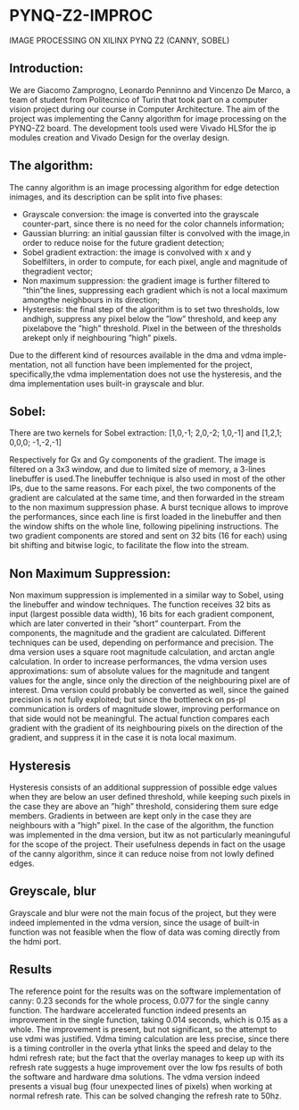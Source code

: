 # PYNQ-Z2-IMPROC
IMAGE PROCESSING ON XILINX PYNQ Z2 (CANNY, SOBEL)

## Introduction:
We are Giacomo Zamprogno, Leonardo Penninno and Vincenzo De Marco, a team of student from Politecnico of Turin that took part on a computer vision project during our course in Computer Architecture.
The aim of the project was implementing the Canny algorithm for image processing on the PYNQ-Z2 board.  The development tools used were Vivado HLSfor the ip modules creation and Vivado Design for the overlay design.

## The algorithm:
The  canny  algorithm  is  an  image  processing  algorithm  for  edge  detection  inimages, and its description can be split into five phases:
* Grayscale conversion:  the image is converted into the grayscale counter-part, since there is no need for the color channels information;
* Gaussian blurring:  an initial gaussian filter is convolved with the image,in order to reduce noise for the future gradient detection;
* Sobel  gradient  extraction:   the  image  is  convolved  with  x  and  y  Sobelfilters,  in  order  to  compute,  for  each  pixel,  angle  and  magnitude  of  thegradient vector;
* Non maximum suppression: the gradient image is further filtered to ”thin”the lines, suppressing each gradient which is not a local maximum amongthe neighbours in its direction;
* Hysteresis: the final step of the algorithm is to set two thresholds, low andhigh,  suppress any pixel below the ”low” threshold,  and keep any pixelabove  the  ”high”  threshold.   Pixel  in  the  between  of  the  thresholds  arekept only if neighbouring ”high” pixels.

Due to the different kind of resources available in the dma and vdma imple-mentation, not all function have been implemented for the project, specifically,the vdma implementation does not use the hysteresis, and the dma implementation uses built-in grayscale and blur.

## Sobel: 
There are two kernels for Sobel extraction: [1,0,-1; 2,0,-2; 1,0,-1] and [1,2,1; 0,0,0; -1,-2,-1]

Respectively for Gx and Gy components of the gradient.  The image is filtered on a 3x3 window, and due to limited size of memory, a 3-lines linebuffer is used.The linebuffer technique is also used in most of the other IPs, due to the same reasons. For each pixel, the two components of the gradient are calculated at the same time, and then forwarded in the stream to the non maximum suppression phase.
A  burst  tecnique  allows  to  improve  the  performances,  since  each  line  is  first loaded in the linebuffer and then the window shifts on the whole line, following pipelining instructions.  The two gradient components are stored and sent on 32 bits (16 for each) using bit shifting and bitwise logic, to facilitate the flow into the stream.

## Non Maximum Suppression: 

Non maximum suppression is implemented in a similar way to Sobel, using the linebuffer and window techniques.  The function receives 32 bits as input (largest possible data width), 16 bits for each gradient component, which are later converted in their ”short” counterpart.  From the components, the magnitude and the  gradient  are  calculated.   Different  techniques  can  be  used,  depending  on performance and precision.  The dma version uses a square root magnitude calculation, and arctan angle calculation.  In order to increase performances, the vdma version uses approximations:  sum of absolute values for the magnitude and tangent values for the angle, since only the direction of the neighbouring pixel are of interest.  Dma version could probably be converted as well,  since the  gained  precision  is  not  fully  exploited;  but  since  the  bottleneck  on  ps-pl communication is orders of magnitude slower, improving performance on that side would not be meaningful. The actual function compares each gradient with the gradient of its neighbouring pixels on the direction of the gradient, and suppress it in the case it is nota local maximum.

## Hysteresis

Hysteresis consists of an additional suppression of possible edge values when they are below an user defined threshold, while keeping such pixels in the case they are above an ”high” threshold, considering them sure edge members.  Gradients in between are kept only in the case they are neighbours with a ”high” pixel.  In the case of the algorithm, the function was implemented in the dma version, but itw as not particularly meaninguful for the scope of the project.  Their usefulness depends in fact on the usage of the canny algorithm, since it can reduce noise from not lowly defined edges.

## Greyscale, blur

Grayscale and blur were not the main focus of the project, but they were indeed implemented in the vdma version, since the usage of built-in function was not feasible when the flow of data was coming directly from the hdmi port.

## Results

The reference point for the results was on the software implementation of canny: 0.23  seconds  for  the  whole  process,  0.077  for  the  single  canny  function.   The hardware  accelerated  function  indeed  presents  an  improvement  in  the  single function, taking 0.014 seconds, which is 0.15 as a whole.  The improvement is present,  but not significant,  so the attempt to use vdmi was justified.  Vdma timing calculation are less precise, since there is a timing controller in the overla ythat links the speed and delay to the hdmi refresh rate; but the fact that the overlay manages to keep up with its refresh rate suggests a huge improvement over the low fps results of both the software and hardware dma solutions.  The vdma  version  indeed  presents  a  visual  bug  (four  unexpected  lines  of  pixels) when working at normal refresh rate. This can be solved changing the refresh rate to 50hz.
